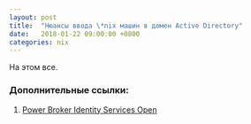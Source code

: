```yaml
---
layout: post
title:  "Нюансы ввода \*nix машин в домен Active Directory"
date:   2018-01-22 09:00:00 +0800
categories: nix 
---
```




На этом все.

### Дополнительные ссылки:

1. [Power Broker Identity Services Open](https://www.beyondtrust.com/products/powerbroker-identity-services-open/)